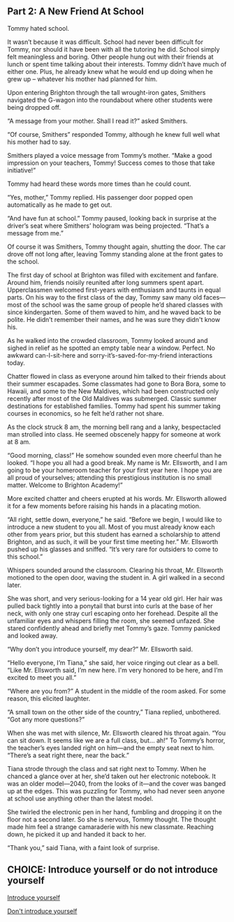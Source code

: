 ## Part 2: A New Friend At School

Tommy hated school. 

It wasn’t because it was difficult. School had never been difficult for Tommy, nor should it have been with all the tutoring he did. School simply felt meaningless and boring. Other people hung out with their friends at lunch or spent time talking about their interests. Tommy didn’t have much of either one. Plus, he already knew what he would end up doing when he grew up – whatever his mother had planned for him. 

Upon entering Brighton through the tall wrought-iron gates, Smithers navigated the G-wagon into the roundabout where other students were being dropped off.

“A message from your mother. Shall I read it?” asked Smithers. 

“Of course, Smithers” responded Tommy, although he knew full well what his mother had to say.

Smithers played a voice message from Tommy’s mother.
“Make a good impression on your teachers, Tommy! Success comes to those that take initiative!” 

Tommy had heard these words more times than he could count. 

“Yes, mother,” Tommy replied. His passenger door popped open automatically as he made to get out.

“And have fun at school.” Tommy paused, looking back in surprise at the driver’s seat where Smithers’ hologram was being projected. “That’s a message from me.”

Of course it was Smithers, Tommy thought again, shutting the door. The car drove off not long after, leaving Tommy standing alone at the front gates to the school. 

The first day of school at Brighton was filled with excitement and fanfare. Around him, friends noisily reunited after long summers spent apart. Upperclassmen welcomed first-years with enthusiasm and taunts in equal parts. On his way to the first class of the day, Tommy saw many old faces—most of the school was the same group of people he’d shared classes with since kindergarten. Some of them waved to him, and he waved back to be polite. He didn’t remember their names, and he was sure they didn't know his.

As he walked into the crowded classroom, Tommy looked around and sighed in relief as he spotted an empty table near a window. Perfect. No awkward can-I-sit-here and sorry-it’s-saved-for-my-friend interactions today.

Chatter flowed in class as everyone around him talked to their friends about their summer escapades. Some classmates had gone to Bora Bora, some to Hawaii, and some to the New Maldives, which had been constructed only recently after most of the Old Maldives was submerged. Classic summer destinations for established families. Tommy had spent his summer taking courses in economics, so he felt he’d rather not share. 

As the clock struck 8 am, the morning bell rang and a lanky, bespectacled man strolled into class. He seemed obscenely happy for someone at work at 8 am.

“Good morning, class!” He somehow sounded even more cheerful than he looked. “I hope you all had a good break. My name is Mr. Ellsworth, and I am going to be your homeroom teacher for your first year here. I hope you are all proud of yourselves; attending this prestigious institution is no small matter. Welcome to Brighton Academy!”

More excited chatter and cheers erupted at his words. Mr. Ellsworth allowed it for a few moments before raising his hands in a placating motion. 

“All right, settle down, everyone,” he said. “Before we begin, I would like to introduce a new student to you all. Most of you must already know each other from years prior, but this student has earned a scholarship to attend Brighton, and as such, it will be your first time meeting her.” Mr. Ellsworth pushed up his glasses and sniffed. “It’s very rare for outsiders to come to this school.”

Whispers sounded around the classroom. Clearing his throat, Mr. Ellsworth motioned to the open door, waving the student in. A girl walked in a second later. 

She was short, and very serious-looking for a 14 year old girl. Her hair was pulled back tightly into a ponytail that burst into curls at the base of her neck, with only one stray curl escaping onto her forehead. Despite all the unfamiliar eyes and whispers filling the room, she seemed unfazed. She stared confidently ahead and briefly met Tommy’s gaze. Tommy panicked and looked away.  

“Why don’t you introduce yourself, my dear?” Mr. Ellsworth said. 

“Hello everyone, I’m Tiana,” she said, her voice ringing out clear as a bell. “Like Mr. Ellsworth said, I’m new here. I'm very honored to be here, and I’m excited to meet you all.”

“Where are you from?” A student in the middle of the room asked. For some reason, this elicited laughter. 

“A small town on the other side of the country,” Tiana replied, unbothered. “Got any more questions?”

When she was met with silence, Mr. Ellsworth cleared his throat again. “You can sit down. It seems like we are a full class, but… ah!” To Tommy’s horror, the teacher’s eyes landed right on him—and the empty seat next to him. “There’s a seat right there, near the back.”


Tiana strode through the class and sat right next to Tommy. When he chanced a glance over at her, she’d taken out her electronic notebook. It was an older model—2040, from the looks of it—and the cover was banged up at the edges. This was puzzling for Tommy, who had never seen anyone at school use anything other than the latest model. 

She twirled the electronic pen in her hand, fumbling and dropping it on the floor not a second later. So she is nervous, Tommy thought. The thought made him feel a strange camaraderie with his new classmate. Reaching down, he picked it up and handed it back to her.

“Thank you,” said Tiana, with a faint look of surprise. 

## CHOICE: Introduce yourself or do not introduce yourself

[Introduce yourself](https://dorsadanesh.github.io/RisingTides-Sink-or-Swim/tommy4-1.html)

[Don't introduce yourself](https://dorsadanesh.github.io/RisingTides-Sink-or-Swim/tommy4-2.html)
